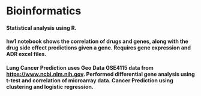 # Bioinformatics

#### Statistical analysis using R. 

#### hw1 notebook shows the correlation of drugs and genes, along with the drug side effect predictions given a gene. Requires gene expression and ADR excel files.

#### Lung Cancer Prediction uses Geo Data GSE4115 data from  https://www.ncbi.nlm.nih.gov. Performed differential gene analysis using t-test and correlation of microarray data. Cancer Prediction using clustering and logistic regression. 
